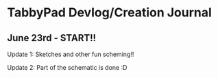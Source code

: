 # TabbyPad Devlog/Creation Journal

## June 23rd - START!!

Update 1: Sketches and other fun scheming!!


Update 2: Part of the schematic is done :D
